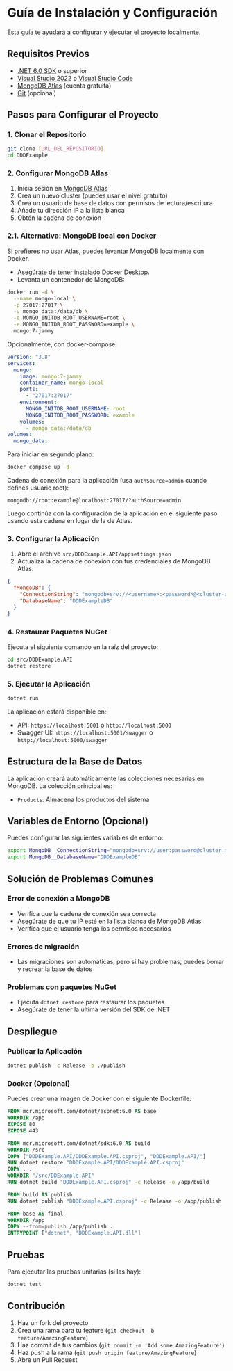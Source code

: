 # Guía de Instalación y Configuración

Esta guía te ayudará a configurar y ejecutar el proyecto localmente.

## Requisitos Previos

- [.NET 6.0 SDK](https://dotnet.microsoft.com/download/dotnet/6.0) o superior
- [Visual Studio 2022](https://visualstudio.microsoft.com/es/vs/) o [Visual Studio Code](https://code.visualstudio.com/)
- [MongoDB Atlas](https://www.mongodb.com/cloud/atlas) (cuenta gratuita)
- [Git](https://git-scm.com/) (opcional)

## Pasos para Configurar el Proyecto

### 1. Clonar el Repositorio

```bash
git clone [URL_DEL_REPOSITORIO]
cd DDDExample
```

### 2. Configurar MongoDB Atlas

1. Inicia sesión en [MongoDB Atlas](https://www.mongodb.com/cloud/atlas)
2. Crea un nuevo cluster (puedes usar el nivel gratuito)
3. Crea un usuario de base de datos con permisos de lectura/escritura
4. Añade tu dirección IP a la lista blanca
5. Obtén la cadena de conexión

### 2.1. Alternativa: MongoDB local con Docker

Si prefieres no usar Atlas, puedes levantar MongoDB localmente con Docker.

- Asegúrate de tener instalado Docker Desktop.
- Levanta un contenedor de MongoDB:

```bash
docker run -d \
  --name mongo-local \
  -p 27017:27017 \
  -v mongo_data:/data/db \
  -e MONGO_INITDB_ROOT_USERNAME=root \
  -e MONGO_INITDB_ROOT_PASSWORD=example \
  mongo:7-jammy
```

Opcionalmente, con docker-compose:

```yaml
version: "3.8"
services:
  mongo:
    image: mongo:7-jammy
    container_name: mongo-local
    ports:
      - "27017:27017"
    environment:
      MONGO_INITDB_ROOT_USERNAME: root
      MONGO_INITDB_ROOT_PASSWORD: example
    volumes:
      - mongo_data:/data/db
volumes:
  mongo_data:
```

Para iniciar en segundo plano:

```bash
docker compose up -d
```

Cadena de conexión para la aplicación (usa `authSource=admin` cuando defines usuario root):

```text
mongodb://root:example@localhost:27017/?authSource=admin
```

Luego continúa con la configuración de la aplicación en el siguiente paso usando esta cadena en lugar de la de Atlas.

### 3. Configurar la Aplicación

1. Abre el archivo `src/DDDExample.API/appsettings.json`
2. Actualiza la cadena de conexión con tus credenciales de MongoDB Atlas:

```json
{
  "MongoDB": {
    "ConnectionString": "mongodb+srv://<username>:<password>@<cluster-address>/test?retryWrites=true&w=majority",
    "DatabaseName": "DDDExampleDB"
  }
}
```

### 4. Restaurar Paquetes NuGet

Ejecuta el siguiente comando en la raíz del proyecto:

```bash
cd src/DDDExample.API
dotnet restore
```

### 5. Ejecutar la Aplicación

```bash
dotnet run
```

La aplicación estará disponible en:
- API: `https://localhost:5001` o `http://localhost:5000`
- Swagger UI: `https://localhost:5001/swagger` o `http://localhost:5000/swagger`

## Estructura de la Base de Datos

La aplicación creará automáticamente las colecciones necesarias en MongoDB. La colección principal es:
- `Products`: Almacena los productos del sistema

## Variables de Entorno (Opcional)

Puedes configurar las siguientes variables de entorno:

```bash
export MongoDB__ConnectionString="mongodb+srv://user:password@cluster.mongodb.net/"
export MongoDB__DatabaseName="DDDExampleDB"
```

## Solución de Problemas Comunes

### Error de conexión a MongoDB
- Verifica que la cadena de conexión sea correcta
- Asegúrate de que tu IP esté en la lista blanca de MongoDB Atlas
- Verifica que el usuario tenga los permisos necesarios

### Errores de migración
- Las migraciones son automáticas, pero si hay problemas, puedes borrar y recrear la base de datos

### Problemas con paquetes NuGet
- Ejecuta `dotnet restore` para restaurar los paquetes
- Asegúrate de tener la última versión del SDK de .NET

## Despliegue

### Publicar la Aplicación

```bash
dotnet publish -c Release -o ./publish
```

### Docker (Opcional)

Puedes crear una imagen de Docker con el siguiente Dockerfile:

```dockerfile
FROM mcr.microsoft.com/dotnet/aspnet:6.0 AS base
WORKDIR /app
EXPOSE 80
EXPOSE 443

FROM mcr.microsoft.com/dotnet/sdk:6.0 AS build
WORKDIR /src
COPY ["DDDExample.API/DDDExample.API.csproj", "DDDExample.API/"]
RUN dotnet restore "DDDExample.API/DDDExample.API.csproj"
COPY . .
WORKDIR "/src/DDExample.API"
RUN dotnet build "DDDExample.API.csproj" -c Release -o /app/build

FROM build AS publish
RUN dotnet publish "DDDExample.API.csproj" -c Release -o /app/publish

FROM base AS final
WORKDIR /app
COPY --from=publish /app/publish .
ENTRYPOINT ["dotnet", "DDDExample.API.dll"]
```

## Pruebas

Para ejecutar las pruebas unitarias (si las hay):

```bash
dotnet test
```

## Contribución

1. Haz un fork del proyecto
2. Crea una rama para tu feature (`git checkout -b feature/AmazingFeature`)
3. Haz commit de tus cambios (`git commit -m 'Add some AmazingFeature'`)
4. Haz push a la rama (`git push origin feature/AmazingFeature`)
5. Abre un Pull Request
